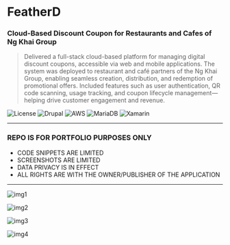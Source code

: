 # FeatherD
### Cloud-Based Discount Coupon for Restaurants and Cafes of Ng Khai Group
> Delivered a full-stack cloud-based platform for managing digital
            discount coupons, accessible via web and mobile applications. The
            system was deployed to restaurant and café partners of the Ng Khai
            Group, enabling seamless creation, distribution, and redemption of
            promotional offers. Included features such as user authentication,
            QR code scanning, usage tracking, and coupon lifecycle
            management—helping drive customer engagement and revenue.

![License](https://img.shields.io/badge/license-Apache--2.0-red.svg)
![Drupal](https://img.shields.io/badge/Drupal-7-blue)
![AWS](https://img.shields.io/badge/Amazon-AWS-8A2BE2)
![MariaDB](https://img.shields.io/badge/MariaDB-10.2-C8102E)
![Xamarin](https://img.shields.io/badge/Xamarin-Forms-gold)

---

### REPO IS FOR PORTFOLIO PURPOSES ONLY
- CODE SNIPPETS ARE LIMITED
- SCREENSHOTS ARE LIMITED
- DATA PRIVACY IS IN EFFECT
- ALL RIGHTS ARE WITH THE OWNER/PUBLISHER OF THE APPLICATION

---

![img1](https://github.com/polljii/featherd/blob/main/featherd1.png)

![img2](https://github.com/polljii/featherd/blob/main/featherd2.png)

![img3](https://github.com/polljii/featherd/blob/main/featherd3.png)

![img4](https://github.com/polljii/featherd/blob/main/featherd4.png)
